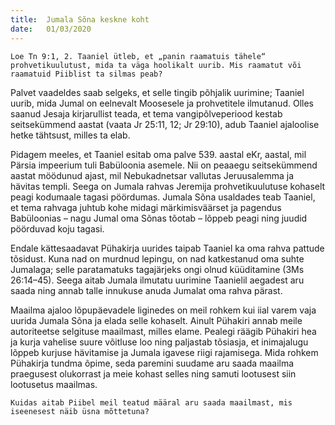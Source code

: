 ```yaml
---
title:  Jumala Sõna keskne koht
date:   01/03/2020
---
```


`Loe Tn 9:1, 2. Taaniel ütleb, et „panin raamatuis tähele“ prohvetikuulutust, mida ta väga hoolikalt uurib. Mis raamatut või raamatuid Piiblist ta silmas peab?`

Palvet vaadeldes saab selgeks, et selle tingib põhjalik uurimine; Taaniel uurib, mida Jumal on eelnevalt Moosesele ja prohvetitele ilmutanud. Olles saanud Jesaja kirjarullist teada, et tema vangipõlveperiood kestab seitsekümmend aastat (vaata Jr 25:11, 12; Jr 29:10), adub Taaniel ajaloolise hetke tähtsust, milles ta elab.

Pidagem meeles, et Taaniel esitab oma palve 539. aastal eKr, aastal, mil Pärsia impeerium tuli Babüloonia asemele. Nii on peaaegu seitsekümmend aastat möödunud ajast, mil Nebukadnetsar vallutas Jeruusalemma ja hävitas templi. Seega on Jumala rahvas Jeremija prohvetikuulutuse kohaselt peagi kodumaale tagasi pöördumas. Jumala Sõna usaldades teab Taaniel, et tema rahvaga juhtub kohe midagi märkimisväärset ja pagendus Babüloonias – nagu Jumal oma Sõnas tõotab – lõppeb peagi ning juudid pöörduvad koju tagasi.

Endale kättesaadavat Pühakirja uurides taipab Taaniel ka oma rahva pattude tõsidust. Kuna nad on murdnud lepingu, on nad katkestanud oma suhte Jumalaga; selle paratamatuks tagajärjeks ongi olnud küüditamine (3Ms 26:14–45). Seega aitab Jumala ilmutatu uurimine Taanielil aegadest aru saada ning annab talle innukuse anuda Jumalat oma rahva pärast.

Maailma ajaloo lõpupäevadele liginedes on meil rohkem kui iial varem vaja uurida Jumala Sõna ja elada selle kohaselt. Ainult Pühakiri annab meile autoriteetse selgituse maailmast, milles elame. Pealegi räägib Pühakiri hea ja kurja vahelise suure võitluse loo ning paljastab tõsiasja, et inimajalugu lõppeb kurjuse hävitamise ja Jumala igavese riigi rajamisega. Mida rohkem Pühakirja tundma õpime, seda paremini suudame aru saada maailma praegusest olukorrast ja meie kohast selles ning samuti lootusest siin lootusetus maailmas.

`Kuidas aitab Piibel meil teatud määral aru saada maailmast, mis iseenesest näib üsna mõttetuna?`
